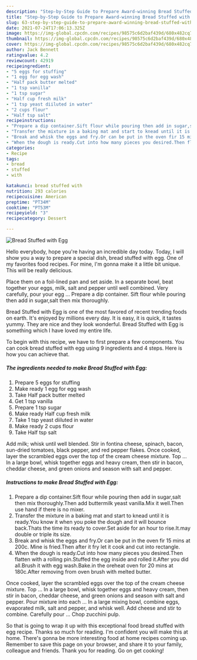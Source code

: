 ```yaml
---
description: "Step-by-Step Guide to Prepare Award-winning Bread Stuffed with Egg"
title: "Step-by-Step Guide to Prepare Award-winning Bread Stuffed with Egg"
slug: 63-step-by-step-guide-to-prepare-award-winning-bread-stuffed-with-egg
date: 2021-07-24T17:06:13.325Z
image: https://img-global.cpcdn.com/recipes/98575c6d2baf439d/680x482cq70/bread-stuffed-with-egg-recipe-main-photo.jpg
thumbnail: https://img-global.cpcdn.com/recipes/98575c6d2baf439d/680x482cq70/bread-stuffed-with-egg-recipe-main-photo.jpg
cover: https://img-global.cpcdn.com/recipes/98575c6d2baf439d/680x482cq70/bread-stuffed-with-egg-recipe-main-photo.jpg
author: Jack Bennett
ratingvalue: 4.2
reviewcount: 42919
recipeingredient:
- "5 eggs for stuffing"
- "1 egg for egg wash"
- "Half pack butter melted"
- "1 tsp vanilla"
- "1 tsp sugar"
- "Half cup fresh milk"
- "1 tsp yeast diiluted in water"
- "2 cups flour"
- "Half tsp salt"
recipeinstructions:
- "Prepare a dip container.Sift flour while pouring then add in sugar,salt then mix thoroughly.Then add buttermilk yeast vanilla.Mix it well.Then use hand if there is no mixer."
- "Transfer the mixture in a baking mat and start to knead until it is ready.You know it when you poke the dough and it will bounce back.Thats the time its ready to cover.Set aside for an hour to rise.It.may double or triple its size."
- "Break and whisk the eggs and fry.Or can be put in the oven fir 15 mins at 200c. Mine is fried.Then after it fry let it cook and cut into rectangle."
- "When the dough is ready.Cut into how many pieces you desired.Then flatten with a rolling pin.Stuffed the egg inside and rolled it.After you did all.Brush it with egg wash.Bake.in the oreheat oven for 20 mins at 180c.After removing from oven brush with melted butter."
categories:
- Recipe
tags:
- bread
- stuffed
- with

katakunci: bread stuffed with 
nutrition: 293 calories
recipecuisine: American
preptime: "PT34M"
cooktime: "PT53M"
recipeyield: "3"
recipecategory: Dessert

---
```



![Bread Stuffed with Egg](https://img-global.cpcdn.com/recipes/98575c6d2baf439d/680x482cq70/bread-stuffed-with-egg-recipe-main-photo.jpg)

Hello everybody, hope you're having an incredible day today. Today, I will show you a way to prepare a special dish, bread stuffed with egg. One of my favorites food recipes. For mine, I'm gonna make it a little bit unique. This will be really delicious.

Place them on a foil-lined pan and set aside. In a separate bowl, beat together your eggs, milk, salt and pepper until well combined. Very carefully, pour your egg … Prepare a dip container. Sift flour while pouring then add in sugar,salt then mix thoroughly.

Bread Stuffed with Egg is one of the most favored of recent trending foods on earth. It's enjoyed by millions every day. It is easy, it is quick, it tastes yummy. They are nice and they look wonderful. Bread Stuffed with Egg is something which I have loved my entire life.


To begin with this recipe, we have to first prepare a few components. You can cook bread stuffed with egg using 9 ingredients and 4 steps. Here is how you can achieve that.

<!--inarticleads1-->

##### The ingredients needed to make Bread Stuffed with Egg:

1. Prepare 5 eggs for stuffing
1. Make ready 1 egg for egg wash
1. Take Half pack butter melted
1. Get 1 tsp vanilla
1. Prepare 1 tsp sugar
1. Make ready Half cup fresh milk
1. Take 1 tsp yeast diiluted in water
1. Make ready 2 cups flour
1. Take Half tsp salt


Add milk; whisk until well blended. Stir in fontina cheese, spinach, bacon, sun-dried tomatoes, black pepper, and red pepper flakes. Once cooked, layer the scrambled eggs over the top of the cream cheese mixture. Top … In a large bowl, whisk together eggs and heavy cream, then stir in bacon, cheddar cheese, and green onions and season with salt and pepper. 

<!--inarticleads2-->

##### Instructions to make Bread Stuffed with Egg:

1. Prepare a dip container.Sift flour while pouring then add in sugar,salt then mix thoroughly.Then add buttermilk yeast vanilla.Mix it well.Then use hand if there is no mixer.
1. Transfer the mixture in a baking mat and start to knead until it is ready.You know it when you poke the dough and it will bounce back.Thats the time its ready to cover.Set aside for an hour to rise.It.may double or triple its size.
1. Break and whisk the eggs and fry.Or can be put in the oven fir 15 mins at 200c. Mine is fried.Then after it fry let it cook and cut into rectangle.
1. When the dough is ready.Cut into how many pieces you desired.Then flatten with a rolling pin.Stuffed the egg inside and rolled it.After you did all.Brush it with egg wash.Bake.in the oreheat oven for 20 mins at 180c.After removing from oven brush with melted butter.


Once cooked, layer the scrambled eggs over the top of the cream cheese mixture. Top … In a large bowl, whisk together eggs and heavy cream, then stir in bacon, cheddar cheese, and green onions and season with salt and pepper. Pour mixture into each … In a large mixing bowl, combine eggs, evaporated milk, salt and pepper, and whisk well. Add cheese and stir to combine. Carefully pour … Chop zucchini pulp. 

So that is going to wrap it up with this exceptional food bread stuffed with egg recipe. Thanks so much for reading. I'm confident you will make this at home. There's gonna be more interesting food at home recipes coming up. Remember to save this page on your browser, and share it to your family, colleague and friends. Thank you for reading. Go on get cooking!
